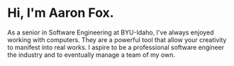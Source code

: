 # Hi, I'm Aaron Fox.

As a senior in Software Engineering at BYU-Idaho, I've always enjoyed working with computers. They are a powerful tool that allow your creativity to manifest into real works. I aspire to be a professional software engineer the industry and to eventually manage a team of my own.
